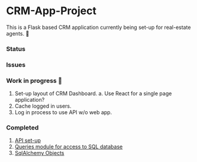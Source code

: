 # CRM-App-Project
This is a Flask based CRM application
currently being set-up for real-estate agents. :city_sunrise:

### Status

### Issues

### Work in progress :snail:
  1. Set-up layout of CRM Dashboard.
    a. Use React for a single page application?
  2. Cache logged in users.
  3. Log in process to use API w/o web app.


### Completed

  1. [API set-up](https://github.com/mrcrnkovich/CRM-App-Project/blob/master/app/API.py)
  2. [Queries module for access to SQL database](https://github.com/mrcrnkovich/CRM-App-Project/blob/master/app/query.py)
  3. [SqlAlchemy Objects](https://github.com/mrcrnkovich/CRM-App-Project/blob/master/app/models.py)

